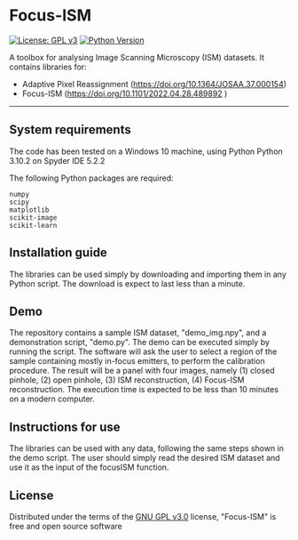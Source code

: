 # Focus-ISM

[![License: GPL v3](https://img.shields.io/badge/License-GPLv3-green.svg)](https://github.com/Alessandro-Zunino/Focus-ISM/blob/main/LICENSE)
[![Python Version](https://img.shields.io/pypi/pyversions/napari-ISM.svg?color=green)](https://python.org)

A toolbox for analysing Image Scanning Microscopy (ISM) datasets. It contains libraries for:

* Adaptive Pixel Reassignment (https://doi.org/10.1364/JOSAA.37.000154)
* Focus-ISM (https://doi.org/10.1101/2022.04.28.489892 )

----------------------------------

## System requirements

The code has been tested on a Windows 10 machine, using Python Python 3.10.2 on Spyder IDE 5.2.2

The following Python packages are required:

	numpy
	scipy
	matplotlib
	scikit-image
	scikit-learn

## Installation guide

The libraries can be used simply by downloading and importing them in any Python script.
The download is expect to last less than a minute.

## Demo

The repository contains a sample ISM dataset, "demo_img.npy", and a demonstration script, "demo.py".
The demo can be executed simply by running the script. The software will ask the user to select a region of the sample containing mostly in-focus emitters, to perform the calibration procedure.
The result will be a panel with four images, namely (1) closed pinhole, (2) open pinhole, (3) ISM reconstruction, (4) Focus-ISM reconstruction.
The execution time is expected to be less than 10 minutes on a modern computer.

## Instructions for use

The libraries can be used with any data, following the same steps shown in the demo script.
The user should simply read the desired ISM dataset and use it as the input of the focusISM function.

## License

Distributed under the terms of the [GNU GPL v3.0] license,
"Focus-ISM" is free and open source software

[MIT]: http://opensource.org/licenses/MIT
[BSD-3]: http://opensource.org/licenses/BSD-3-Clause
[GNU GPL v3.0]: http://www.gnu.org/licenses/gpl-3.0.txt
[GNU LGPL v3.0]: http://www.gnu.org/licenses/lgpl-3.0.txt
[Apache Software License 2.0]: http://www.apache.org/licenses/LICENSE-2.0
[Mozilla Public License 2.0]: https://www.mozilla.org/media/MPL/2.0/index.txt

[file an issue]: https://github.com/VicidominiLab/ISM-processing/issues

[tox]: https://tox.readthedocs.io/en/latest/
[pip]: https://pypi.org/project/pip/
[PyPI]: https://pypi.org/

